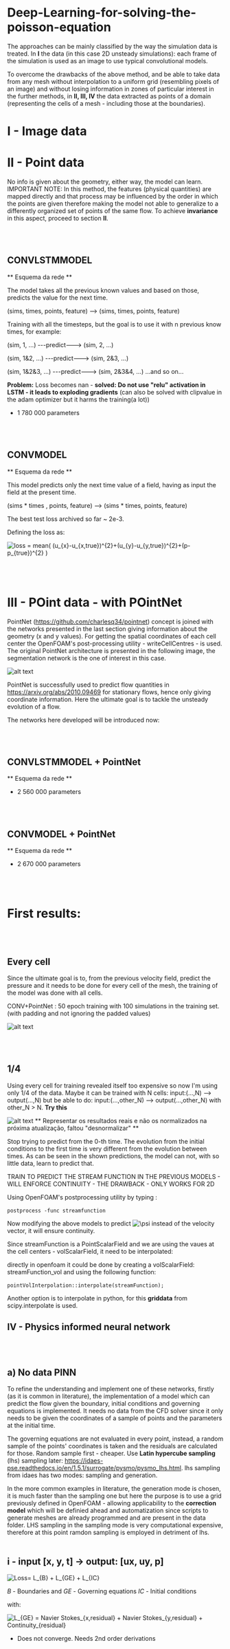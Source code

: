 # Deep-Learning-for-solving-the-poisson-equation

The approaches can be mainly classified by the way the simulation data is treated.
In **I** the data (in this case 2D unsteady simulations): each frame of the simulation is used as an image to use typical convolutional models.

To overcome the drawbacks of the above method, and be able to take data from any mesh without interpolation to a uniform grid (resembling pixels of an image) and without losing information in zones of particular interest in the further methods, in **II, III, IV** the data extracted as points of a domain (representing the cells of a mesh - including those at the boundaries).

# I - Image data

# II - Point data

No info is given about the geometry, either way, the model can learn. 
IMPORTANT NOTE: In this method, the features (physical quantities) are mapped directly and that process may be influenced by the order in which the points are given therefore making the model not able to generalize to a differently organized set of points of the same flow. To achieve **invariance** in this aspect, proceed to section **II**. 

<br/><br/> 

## CONVLSTMMODEL 

** Esquema da rede **

The model takes all the previous known values and based on those, predicts the value for the next time. 

(sims, times, points, feature) --> (sims, times, points, feature)

Training with all the timesteps, but the goal is to use it with n previous know times, for example:

(sim, 1, ...) ---predict---> (sim, 2, ...) 

(sim, 1&2, ...) ---predict---> (sim, 2&3, ...)

(sim, 1&2&3, ...) ---predict---> (sim, 2&3&4, ...) ...and so on...

**Problem:**  Loss becomes nan - **solved: Do not use "relu" activation in LSTM - it leads to exploding gradients** (can also be solved with clipvalue in the adam optimizer but it harms the training(a lot))

- 1 780 000 parameters

<br/><br/> 

## CONVMODEL 

** Esquema da rede **

This model predicts only the next time value of a field, having as input the field at the present time.

(sims * times , points, feature) --> (sims * times, points, feature)

The best test loss archived so far ~ 2e-3.   

Defining the loss as:

<img src="https://latex.codecogs.com/svg.image?loss&space;=&space;mean(&space;(u_{x}-u_{x,true})^{2}&plus;(u_{y}-u_{y,true})^{2}&plus;(p-p_{true})^{2}&space;)" title="loss = mean( (u_{x}-u_{x,true})^{2}+(u_{y}-u_{y,true})^{2}+(p-p_{true})^{2} )" />
<br/><br/> 
<br/><br/> 

# III -  POint data - with POintNet

PointNet (https://github.com/charlesq34/pointnet) concept is joined with the networks presented in the last section giving information about the geometry (x and y values). For getting the spatial coordinates of each cell center the OpenFOAM's post-processing utility - writeCellCentres - is used. The original PointNet architecture is presented in the following image, the segmentation network is the one of interest in this case.

![alt text](http://stanford.edu/~rqi/pointnet/images/pointnet.jpg)

PointNet is successfully used to predict flow quantities in https://arxiv.org/abs/2010.09469 for stationary flows, hence only giving coordinate information. Here the ultimate goal is to tackle the unsteady evolution of a flow.

The networks here developed will be introduced now:

<br/><br/> 

## CONVLSTMMODEL + PointNet 

** Esquema da rede **

- 2 560 000 parameters

<br/><br/> 

## CONVMODEL + PointNet 

** Esquema da rede **

- 2 670 000 parameters
<br/><br/> 
<br/><br/> 

# First results: 

<br/><br/> 
## Every cell

Since the ultimate goal is to, from the previous velocity field, predict the pressure and it needs to be done for every cell of the mesh, the training of the model was done with all cells. 

CONV+PointNet : 50 epoch training with 100 simulations in the training set. (with padding and not ignoring the padded values)

![alt text](https://github.com/pauloacs/Deep-Learning-for-solving-the-poisson-equation/blob/main/ux_movie.gif)

<br/><br/> 

## 1/4 

Using every cell for training revealed itself too expensive so now I'm using only 1/4 of the data. 
Maybe it can be trained with N cells:  input:(...,N) --> output(...,N) but be able to do:  input:(...,other_N) --> output(...,other_N) with other_N > N. **Try this**

![alt text](https://github.com/pauloacs/Deep-Learning-for-solving-the-poisson-equation/blob/main/images/ux_movie%20(1).gif)
**  Representar os resultados reais e não os normalizados na próxima atualização, faltou "desnormalizar" ** 

Stop trying to predict from the 0-th time. The evolution from the initial conditions to the first time is very different from the evolution between times. As can be seen in the shown predictions, the model can not, with so little data, learn to predict that.




TRAIN TO PREDICT THE STREAM FUNCTION IN THE PREVIOUS MODELS - WILL ENFORCE CONTINUITY -
THE DRAWBACK - ONLY WORKS FOR 2D


Using OpenFOAM's postprocessing utility by typing : 

```
postprocess -func streamfunction 
```

Now modifying the above models to predict <img src="https://latex.codecogs.com/svg.image?\psi&space;" title="\psi " /> instead of the velocity vector, it will ensure continuity.

Since streamFunction is a PointScalarField and we are using the vaues at the cell centers - volScalarField, it need to be interpolated:

directly in openfoam it could be done by creating a volScalarField: streamFunction_vol and using the following function:

```
pointVolInterpolation::interpolate(streamFunction);
```
Another option is to interpolate in python, for this **griddata** from scipy.interpolate is used. 

## IV - Physics informed neural network

<br/><br/> 


## a) No data PINN

To refine the understanding and implement one of these networks, firstly (as it is common in literature), the implementation of a model which can predict the flow given the boundary, initial conditions and governing equations is implemented. It needs no data from the CFD solver since it only needs to be given the coordinates of a sample of points and the parameters at the initial time. 

The governing equations are not evaluated in every point, instead, a random sample of the points' coordinates is taken and the residuals are calculated for those. 
Random sample first - cheaper. 
Use **Latin hypercube sampling** (lhs) sampling later: https://idaes-pse.readthedocs.io/en/1.5.1/surrogate/pysmo/pysmo_lhs.html. lhs sampling from idaes has two modes: sampling and generation. 

In the more common examples in literature, the generation mode is chosen, it is much faster than the sampling one but here the purpose is to use a grid previously defined in OpenFOAM - allowing applicability to the **correction model** which will be definied ahead and automatization since scripts to generate meshes are already programmed and are present in the data folder. LHS sampling in the sampling mode is very computational expensive, therefore at this point ramdon sampling is employed in detriment of lhs. 
<br/><br/> 

## i - input [x, y, t] -> output: [ux, uy, p]

<img src="https://latex.codecogs.com/svg.image?&space;&space;&space;&space;&space;&space;&space;Loss=&space;L_{B}&space;&plus;&space;L_{GE};&space;&plus;&space;L_{IC}" title=" Loss= L_{B} + L_{GE} + L_{IC} " />

*B* - Boundaries and *GE* - Governing equations *IC* - Initial conditions

with: 

<img src="https://latex.codecogs.com/svg.image?L_{GE}&space;=&space;Navier&space;Stokes_{x,residual}&space;&plus;&space;Navier&space;Stokes_{y,residual}&space;&plus;&space;Continuity_{residual}" title="L_{GE} = Navier Stokes_{x,residual} + Navier Stokes_{y,residual} + Continuity_{residual}" />

- Does not converge. Needs 2nd order derivations

<br/><br/> 
<br/><br/> 

## ii - input [x, y, t] -> output: [<img src="https://latex.codecogs.com/svg.image?\psi&space;" title="\psi " />, p]

Ux and Uy are derived from <img src="https://latex.codecogs.com/svg.image?\psi&space;" title="\psi " />:

<img src="https://latex.codecogs.com/svg.image?u_{x}=\frac{\partial&space;\psi&space;}{\partial&space;y}&space;\quad&space;\quad&space;&space;u_{y}=-\frac{\partial&space;\psi&space;}{\partial&space;x}" title="u_{x}=\frac{\partial \psi }{\partial y} \quad \quad u_{y}=-\frac{\partial \psi }{\partial x}" />

The stream function enforces continuity since:

<img src="https://latex.codecogs.com/svg.image?\frac{\partial&space;u_{x}}{\partial&space;x}&space;&plus;&space;\frac{\partial&space;u_{y}}{\partial&space;y}=\frac{\partial&space;}{\partial&space;x}\left&space;(&space;\frac{\partial&space;\psi}{\partial&space;x}&space;\right&space;)&space;&plus;&space;\frac{\partial&space;}{\partial&space;y}\left&space;(-&space;\frac{\partial&space;\psi}{\partial&space;x}&space;\right&space;)&space;=0" title="\frac{\partial u_{x}}{\partial x} + \frac{\partial u_{y}}{\partial y}=\frac{\partial }{\partial x}\left ( \frac{\partial \psi}{\partial x} \right ) + \frac{\partial }{\partial y}\left (- \frac{\partial \psi}{\partial x} \right ) =0" />

<img src="https://latex.codecogs.com/svg.image?&space;&space;&space;&space;&space;&space;&space;Loss=&space;L_{B}&space;&plus;&space;L_{GE};&space;&plus;&space;L_{IC}" title=" Loss= L_{B} + L_{GE} + L_{IC} " />

*B* - Boundaries and *GE* - Governing equations *IC* - Initial conditions

with: 

<img src="https://latex.codecogs.com/svg.image?L_{GE}&space;=&space;Navier&space;Stokes_{x,residual}&space;&plus;&space;Navier&space;Stokes_{y,residual}" title="L_{GE} = Navier Stokes_{x,residual} + Navier Stokes_{y,residual}" />

- Leads to convergence.  Needs 3rd order derivations!


<br/><br/> 
<br/><br/> 

## iii - input [x, y, t] -> output: [<img src="https://latex.codecogs.com/svg.image?\psi&space;" title="\psi " />, p, <img src="https://latex.codecogs.com/svg.image?\sigma" title="\sigma" />]

The Cauchy momentum equations are used here:

<img src="https://latex.codecogs.com/svg.image?\frac{\partial&space;\textbf{u}}{\partial&space;t}&space;&plus;&space;\left&space;(&space;\textbf{u}&space;\cdot&space;\nabla&space;\right&space;)\cdot&space;\textbf{u}&space;=&space;\nabla&space;\mathbf{\sigma^{*}}&space;" title="\frac{\partial \textbf{u}}{\partial t} + \left ( \textbf{u} \cdot \nabla \right )\cdot \textbf{u} = \nabla \mathbf{\sigma^{*}} " />

with the constitutive equation for incompressible newtonian fluid:

<img src="https://latex.codecogs.com/svg.image?\sigma^{*}&space;=&space;\frac{\sigma}{\rho}&space;=&space;-\frac{p}{\rho}&space;I&space;&plus;\nu&space;(\nabla&space;u&space;&plus;&space;\nabla&space;u^{T})" title="\sigma^{*} = \frac{\sigma}{\rho} = -\frac{p}{\rho} I +\nu (\nabla u + \nabla u^{T})" />

- Leads to convergence.  Needs only 2nd order derivations while ensuring continuity which makes the optimization problem easier. **Higher-order derivations lead to much higher computational and storage costs.** 

Concept from: https://arxiv.org/abs/2002.10558

<img src="https://latex.codecogs.com/svg.image?&space;&space;&space;&space;&space;&space;&space;Loss=&space;L_{B}&space;&plus;&space;L_{GE};&space;&plus;&space;L_{IC}" title=" Loss= L_{B} + L_{GE} + L_{IC} " />

*B* - Boundaries and *GE* - Governing equations *IC* - Initial conditions


<img src="https://latex.codecogs.com/svg.image?L_{GE}&space;=&space;Cauchy_{x,residual}&space;&plus;&space;Cauchy_{y,residual}&space;&plus;&space;Const_{xx,residual}&space;&plus;&space;Const_{xy,residual}&space;&plus;&space;Const_{yy,residual}" title="L_{GE} = Cauchy_{x,residual} + Cauchy_{y,residual} + Const_{xx,residual} + Const_{xy,residual} + Const_{yy,residual}" />

Const being the constitutive equation.

concepts i) and ii) are implemented in their own repositories ( i) https://github.com/maziarraissi/PINNs ii) https://github.com/Raocp/PINN-laminar-flow )  in a similar code using version 1.x of tensorflow and solve the problem with a mesh generated in python (using lhs sampling). 

In this repository those concepts are developed in version 2.x making use of some of its utilities but also programming a costum training loop in order to provide extra flexibility allowing to make use of complex custom functions.

<br/><br/> 
<br/><br/> 


## b) PINN with incorrect values

Since the models have too many parameters, differentiate multiple times, each batch in each epoch becomes prohibitively expensive (and very RAM demanding, crashing the google Colab when using 12,7 GB of RAM). To overcome this, multiple methods are being studied:

## 1 - using a different neural network to refine the result of one of the previous models minimizing the residuals of the governing equations and matching the boundary conditions 

- not knowing the true values for the values in the interior of the domain. Using adam optimization but also L-BFGS as in https://github.com/maziarraissi/PINNs .

The loss is defined as:

<img src="https://latex.codecogs.com/svg.image?&space;&space;&space;&space;&space;&space;&space;Loss=&space;L_{B}&space;&plus;&space;L_{GE};&space;&plus;&space;L_{IC}" title=" Loss= L_{B} + L_{GE} + L_{IC} " />

*B* - Boundaries and *GE* - Governing equations *IC* - Initial conditions

The input coordinates are normalized as :

<img src="https://latex.codecogs.com/svg.image?\phi^{*}&space;=&space;\frac{2&space;\left&space;(&space;&space;\phi&space;-&space;\phi_{min}&space;\right&space;)}{\phi_{max}&space;-&space;\phi_{min}}&space;-&space;1" title="\phi^{*} = \frac{2 \left ( \phi - \phi_{min} \right )}{\phi_{max} - \phi_{min}} - 1" />

<br/><br/> 
<br/><br/> 

Ideas: 

## i- Coordinates as inputs (3 input features) and parameters as outputs having the parameters predicted by the "Convmodel" helping in the training. 

<br/><br/> 
<br/><br/> 

## ii - Coordinates and parameters predicted by the "ConvModel" as inputs (6 input features) - fast to approach the loss of the ConvModel but can overfit in a way hard to overcome. 

<br/><br/> 
<br/><br/> 

## iii - Correction network 

![alt text](https://github.com/pauloacs/Deep-Learning-for-solving-the-poisson-equation/blob/main/images/123.jpg)

The layers connecting to the left side of the "add layer" can be thought of as providing an offset to the results provided on the right-hand side.  

version 2:

![alt text](https://github.com/pauloacs/Deep-Learning-for-solving-the-poisson-equation/blob/main/images/123%20(1).jpg)

<br/><br/> 
<br/><br/>
## 2 - retrain the big model (update its parameters) for only one prediction with the loss as defined above.


To do: Test "adaptive activation functions" to speed up training. (https://www.researchgate.net/publication/337511438_Adaptive_activation_functions_accelerate_convergence_in_deep_and_physics-informed_neural_networks)
<br/><br/> 
<br/><br/> 

## TEST OTHER 3D POINTCLOUD FRAMEWORKS:

- PointNET++
- PointConv
- SO-NET
- PSTNET

<br/><br/> 
<br/><br/> 

## Data details

The Navier-Stokes equations for incompressible flow are (neglecting the gravity term):



and can be non-dimensionalized to:

<img src="https://latex.codecogs.com/svg.image?\frac{\partial&space;\textbf{u}^{*}}{\partial&space;x}&plus;\left&space;(&space;\textbf{u}^{*}&space;\cdot&space;{\nabla}^{*}&space;\right&space;)&space;\textbf{u}^{*}&space;=&space;-&space;{\nabla}^{*}&space;{p}^{*}&space;&plus;&space;\frac{1}{Re}&space;{\nabla}^{*^2}&space;\textbf{u}^{*}" title="\frac{\partial \textbf{u}^{*}}{\partial x}+\left ( \textbf{u}^{*} \cdot {\nabla}^{*} \right ) \textbf{u}^{*} = - {\nabla}^{*} {p}^{*} + \frac{1}{Re} {\nabla}^{*^2} \textbf{u}^{*}" />

with  

<img src="https://latex.codecogs.com/svg.image?\mathbf{u}^{*}=&space;\frac{u}{U}&space;&space;\quad&space;\quad&space;t^{*}=\frac{t}{H/U}&space;\quad&space;\quad&space;\mathbf{\nabla}^{*}=H\nabla&space;\quad&space;\quad&space;p^{*}=\frac{p}{\rho&space;U^{2}}&space;\quad&space;\quad&space;Re&space;=&space;\frac{U}{\nu}&space;&space;" title="\mathbf{u}^{*}= \frac{u}{U} \quad \quad t^{*}=\frac{t}{H/U} \quad \quad \mathbf{\nabla}^{*}=H\nabla \quad \quad p^{*}=\frac{p}{\rho U^{2}} \quad \quad Re = \frac{U}{\nu} " />

U is the mean velocity (a parabolic profile is implemented at the inlet) fixed at 1. 
H = 1 , nu = 1.51e-4 

1st simulation: squared cylinder 

2nd : squared cylinder  + cylinder + elipses


To increase training performance, the data was further normalized to be in [0-1] range making the pressure (typical bigger value) having the same relevance as the velocity. 

<img src="https://latex.codecogs.com/svg.image?\varphi^{*}&space;=&space;\frac{\varphi&space;-&space;min(\varphi)}{max(\varphi)-&space;min(\varphi)}" title="\varphi^{*} = \frac{\varphi - min(\varphi)}{max(\varphi)- min(\varphi)}" />

where <img src="https://latex.codecogs.com/svg.image?\varphi" title="\varphi" /> is some physical quantity. The max and min values are those of the whole training set. 

As all the simulations do not have the same number of cells, when exporting the data, the data was padded, and since convolutional models do not allow masking, in the loss function the padded values are not accounted for. 


# Create and export simulation data -> details in the data folder
